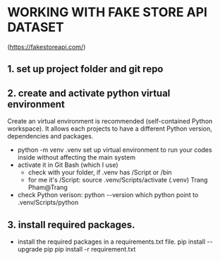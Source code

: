 # WORKING WITH FAKE STORE API DATASET
(https://fakestoreapi.com/)

## 1. set up project folder and git repo
## 2. create and activate python virtual environment
Create an virtual environment is recommended (self-contained Python workspace). It allows each projects to have a different Python version, dependencies and packages.
-	python -m venv .venv
set up virtual environment to run your codes inside without affecting the main system
-	activate it in Git Bash (which I use)
	- check with your folder, if .venv has /Script or /bin
	- for me it's /Script: source .venv/Scripts/activate
		(.venv)
		Trang Pham@Trang
- check Python verison: 
	python --version
	which python
	point to .venv/Scripts/python
## 3. install required packages.
- install the required packages in a requirements.txt file.
	pip install --upgrade pip
	pip install -r requirement.txt


